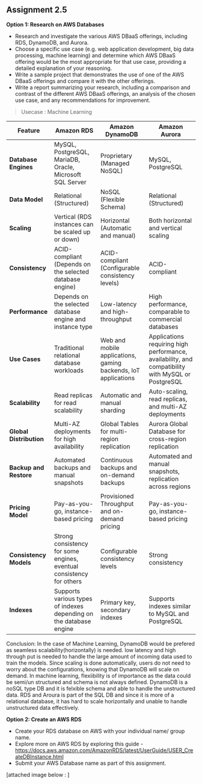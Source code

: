 ## Assignment 2.5


**Option 1: Research on AWS Databases**
- Research and investigate the various AWS DBaaS offerings, including RDS, DynamoDB, and Aurora.
- Choose a specific use case (e.g. web application development, big data processing, machine learning) and determine which AWS DBaaS offering would be the most appropriate for that use case, providing a detailed explanation of your reasoning.
- Write a sample project that demonstrates the use of one of the AWS DBaaS offerings and compare it with the other offerings.
- Write a report summarizing your research, including a comparison and contrast of the different AWS DBaaS offerings, an analysis of the chosen use case, and any recommendations for improvement.

> Usecase : Machine Learning

| Feature                   | Amazon RDS                         | Amazon DynamoDB                  | Amazon Aurora                          |
| ------------------------- | ---------------------------------- | ---------------------------------- | -------------------------------------- |
| **Database Engines**      | MySQL, PostgreSQL, MariaDB, Oracle, Microsoft SQL Server | Proprietary (Managed NoSQL)       | MySQL, PostgreSQL                     |
| **Data Model**            | Relational (Structured)            | NoSQL (Flexible Schema)           | Relational (Structured)                |
| **Scaling**               | Vertical (RDS instances can be scaled up or down) | Horizontal (Automatic and manual) | Both horizontal and vertical scaling   |
| **Consistency**           | ACID-compliant (Depends on the selected database engine) | ACID-compliant (Configurable consistency levels) | ACID-compliant                          |
| **Performance**           | Depends on the selected database engine and instance type | Low-latency and high-throughput  | High performance, comparable to commercial databases |
| **Use Cases**             | Traditional relational database workloads | Web and mobile applications, gaming backends, IoT applications | Applications requiring high performance, availability, and compatibility with MySQL or PostgreSQL |
| **Scalability**           | Read replicas for read scalability    | Automatic and manual sharding     | Auto-scaling, read replicas, and multi-AZ deployments |
| **Global Distribution**   | Multi-AZ deployments for high availability | Global Tables for multi-region replication | Aurora Global Database for cross-region replication |
| **Backup and Restore**    | Automated backups and manual snapshots | Continuous backups and on-demand backups | Automated and manual snapshots, replication across regions |
| **Pricing Model**         | Pay-as-you-go, instance-based pricing | Provisioned Throughput and on-demand pricing | Pay-as-you-go, instance-based pricing   |
| **Consistency Models**    | Strong consistency for some engines, eventual consistency for others | Configurable consistency levels   | Strong consistency                     |
| **Indexes**               | Supports various types of indexes depending on the database engine | Primary key, secondary indexes   | Supports indexes similar to MySQL and PostgreSQL |

Conclusion: In the case of Machine Learning, DynamoDB would be prefered as seamless scalability(horizontally) is needed. low latency and high through put is needed to handle the large amount of incoming data used to train the models. Since scaling is done automatically, users do not need to worry about the configurations, knowing that DynamoDB will scale on demand. In machine learning, flexiibility is of importance as the data could be semi/un structured and schema is not always defined. DynamoDB is a noSQL type DB and it is felxible schema and able to handle the unstructured data. RDS and Aroura is part of the SQL DB and since it is more of a relational database, it has hard to scale horizontally and unable to handle unstructured data effectively. 

**Option 2: Create an AWS RDS** 
- Create your RDS database on AWS with your individual name/ group name.
- Explore more on AWS RDS by exploring this guide - https://docs.aws.amazon.com/AmazonRDS/latest/UserGuide/USER_CreateDBInstance.html
- Submit your AWS Database name as part of this assignment.

[attached image below : ]

